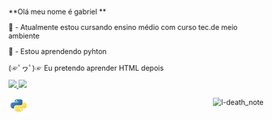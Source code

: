 **Olá meu nome é gabriel **

📖 - Atualmente estou cursando ensino médio com curso tec.de meio ambiente

🐍 - Estou aprendendo pyhton 

(☞ﾟヮﾟ)☞  Eu pretendo aprender HTML depois

 <div>
  <a href="https://github.com/Gabriel-reimberg">
  <img height="180em" src="https://github-readme-stats.vercel.app/api?username=Gabriel-reimberg&show_icons=true&theme=dark&include_all_commits=true&count_private=true"/>
  <img height="180em" src="https://github-readme-stats.vercel.app/api/top-langs/?username=Gabriel-reimberg&layout=compact&langs_count=7&theme=dark"/>
   </div>
 <div style="display: inline_block"><br>
  <img align="center" alt="gabriel-reimberg-Python" height="30" width="40" src="https://raw.githubusercontent.com/devicons/devicon/master/icons/python/python-original.svg">
    <img align="right" alt="l-death_note" src="https://tenor.com/view/death-note-rain-anime-l-lawliet-gif-14989334">
</div>

